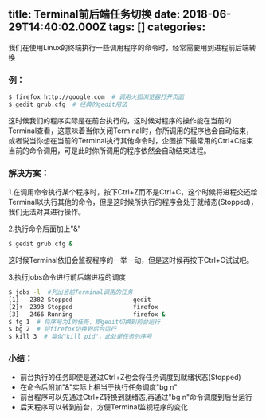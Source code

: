 
title: Terminal前后端任务切换
date: 2018-06-29T14:40:02.000Z
tags: []
categories: 
---
我们在使用Linux的终端执行一些调用程序的命令时，经常需要用到进程前后端转换

### <a name="k3e3de"></a>例：

```bash
$ firefox http://google.com  # 调用火狐浏览器打开页面
$ gedit grub.cfg  # 经典的gedit用法
```

这时候我们的程序实际是在前台执行的，这时候对程序的操作能在当前的Terminal查看，这意味着当你关闭Terminal时，你所调用的程序也会自动结束，或者说当你想在当前的Terminal执行其他命令时，企图按下最常用的Ctrl+C结束当前的命令调用，可是此时你所调用的程序依然会自动结束进程。

### <a name="g2o8fm"></a>解决方案：

1.在调用命令执行某个程序时，按下Ctrl+Z而不是Ctrl+C，这个时候将进程交还给Terminal以执行其他的命令，但是这时候所执行的程序会处于就绪态(Stopped)，我们无法对其进行操作。

2.执行命令后面加上"&"

```bash
$ gedit grub.cfg &
```

这时候Terminal依旧会监视程序的一举一动，但是这时候再按下Ctrl+C试试吧。

3.执行jobs命令进行前后端进程的调度

```bash
$ jobs -l  #列出当前Terminal调用的任务
[1]-  2382 Stopped                 gedit
[2]+  2393 Stopped                 firefox
[3]   2466 Running                 firefox &
$ fg 1  # 将序号为1的任务，即gedit切换到前台运行
$ bg 2  # 将firefox切换到后台运行
$ kill 3  # 类似"kill pid"，此处是任务的序号
```

### <a name="tlqvxm"></a>小结：

* 前台执行的任务即使是通过Ctrl+Z也会将任务调度到就绪状态(Stopped)
* 在命令后附加"&"实际上相当于执行任务调度"bg n"
* 前台程序可以先通过Ctrl+Z转换到就绪态,再通过"bg n"命令调度到后台运行
* 后天程序可以转到前台，方便Terminal监视程序的变化


